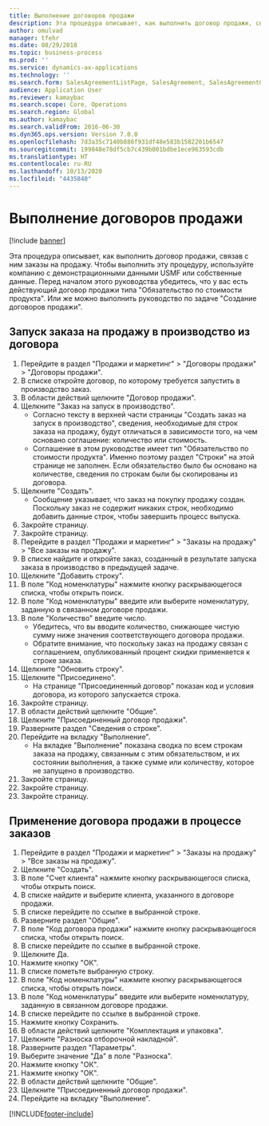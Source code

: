 ```yaml
---
title: Выполнение договоров продажи
description: Эта процедура описывает, как выполнить договор продажи, связав с ним заказы на продажу.
author: omulvad
manager: tfehr
ms.date: 08/29/2018
ms.topic: business-process
ms.prod: ''
ms.service: dynamics-ax-applications
ms.technology: ''
ms.search.form: SalesAgreementListPage, SalesAgreement, SalesAgreementGenerateReleaseOrder, SalesTableListPage, SalesTable, AgreementLine, SalesCreateOrder,  SalesEditLines, SalesAgreementHistory
audience: Application User
ms.reviewer: kamaybac
ms.search.scope: Core, Operations
ms.search.region: Global
ms.author: kamaybac
ms.search.validFrom: 2016-06-30
ms.dyn365.ops.version: Version 7.0.0
ms.openlocfilehash: 7d3a35c7140b886f931df48e583b1582201b6547
ms.sourcegitcommit: 199848e78df5cb7c439b001bdbe1ece963593cdb
ms.translationtype: HT
ms.contentlocale: ru-RU
ms.lasthandoff: 10/13/2020
ms.locfileid: "4435840"
---
```

# <a name="fulfill-sales-agreements"></a>Выполнение договоров продажи

[!include [banner](../../includes/banner.md)]

Эта процедура описывает, как выполнить договор продажи, связав с ним заказы на продажу. Чтобы выполнить эту процедуру, используйте компанию с демонстрационными данными USMF или собственные данные. Перед началом этого руководства убедитесь, что у вас есть действующий договор продажи типа "Обязательство по стоимости продукта". Или же можно выполнить руководство по задаче "Создание договоров продажи".  




## <a name="release-a-sales-order-from-the-agreement"></a>Запуск заказа на продажу в производство из договора
1. Перейдите в раздел "Продажи и маркетинг" > "Договоры продажи" > "Договоры продажи".
2. В списке откройте договор, по которому требуется запустить в производство заказ.
3. В области действий щелкните "Договор продажи".
4. Щелкните "Заказ на запуск в производство".
    * Согласно тексту в верхней части страницы "Создать заказ на запуск в производство", сведения, необходимые для строк заказа на продажу, будут отличаться в зависимости того, на чем основано соглашение: количество или стоимость.  
    * Соглашение в этом руководстве имеет тип "Обязательство по стоимости продукта". Именно поэтому раздел "Строки" на этой странице не заполнен. Если обязательство было бы основано на количестве, сведения по строкам были бы скопированы из договора.  
5. Щелкните "Создать".
    * Сообщение указывает, что заказ на покупку продажу создан. Поскольку заказ не содержит никаких строк, необходимо добавить данные строк, чтобы завершить процесс выпуска.   
6. Закройте страницу.
7. Закройте страницу.
8. Перейдите в раздел "Продажи и маркетинг" > "Заказы на продажу" > "Все заказы на продажу".
9. В списке найдите и откройте заказ, созданный в результате запуска заказа в производство в предыдущей задаче.
10. Щелкните "Добавить строку".
11. В поле "Код номенклатуры" нажмите кнопку раскрывающегося списка, чтобы открыть поиск.
12. В поле "Код номенклатуры" введите или выберите номенклатуру, заданную в связанном договоре продажи.
13. В поле "Количество" введите число.
    * Убедитесь, что вы вводите количество, снижающее чистую сумму ниже значения соответствующего договора продажи.  
    * Обратите внимание, что поскольку заказ на продажу связан с соглашением, опубликованный процент скидки применяется к строке заказа.  
14. Щелкните "Обновить строку".
15. Щелкните "Присоединено".
    * На странице "Присоединенный договор" показан код и условия договора, из которого запускается строка.  
16. Закройте страницу.
17. В области действий щелкните "Общие".
18. Щелкните "Присоединенный договор продажи".
19. Разверните раздел "Сведения о строке".
20. Перейдите на вкладку "Выполнение".
    * На вкладке "Выполнение" показана сводка по всем строкам заказа на продажу, связанным с этим обязательством, и их состоянии выполнения, а также сумме или количеству, которое не запущено в производство.   
21. Закройте страницу.
22. Закройте страницу.
23. Закройте страницу.

## <a name="apply-sales-agreement-in-the-order-process"></a>Применение договора продажи в процессе заказов
1. Перейдите в раздел "Продажи и маркетинг" > "Заказы на продажу" > "Все заказы на продажу".
2. Щелкните "Создать".
3. В поле "Счет клиента" нажмите кнопку раскрывающегося списка, чтобы открыть поиск.
4. В списке найдите и выберите клиента, указанного в договоре продажи.
5. В списке перейдите по ссылке в выбранной строке.
6. Разверните раздел "Общие".
7. В поле "Код договора продажи" нажмите кнопку раскрывающегося списка, чтобы открыть поиск.
8. В списке перейдите по ссылке в выбранной строке.
9. Щелкните Да.
10. Нажмите кнопку "OК".
11. В списке пометьте выбранную строку.
12. В поле "Код номенклатуры" нажмите кнопку раскрывающегося списка, чтобы открыть поиск.
13. В поле "Код номенклатуры" введите или выберите номенклатуру, заданную в связанном договоре продажи.
14. В списке перейдите по ссылке в выбранной строке.
15. Нажмите кнопку Сохранить.
16. В области действий щелкните "Комплектация и упаковка".
17. Щелкните "Разноска отборочной накладной".
18. Разверните раздел "Параметры".
19. Выберите значение "Да" в поле "Разноска".
20. Нажмите кнопку "OК".
21. Нажмите кнопку "OК".
22. В области действий щелкните "Общие".
23. Щелкните "Присоединенный договор продажи".
24. Перейдите на вкладку "Выполнение".



[!INCLUDE[footer-include](../../../includes/footer-banner.md)]